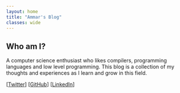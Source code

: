 ```yaml
---
layout: home
title: "Ammar's Blog"
classes: wide
---
```


## Who am I?

A computer science enthusiast who likes compilers, programming languages and low level programming. This blog is a collection of my thoughts and experiences as I learn and grow in this field.

[[Twitter](https://x.com/0xz4h1d)] [[GitHub](https://github.com/ammarbinfaisal)] [[LinkedIn](https://www.linkedin.com/in/malik-ammar-faisal/)]




